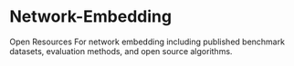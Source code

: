# Network-Embedding
Open Resources For network embedding including published benchmark datasets, evaluation methods, and open source algorithms.
